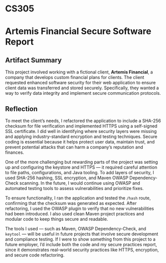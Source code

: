 # CS305

# Artemis Financial Secure Software Report

## Artifact Summary

This project involved working with a fictional client, **Artemis Financial**, a company that develops custom financial plans for clients. The client requested enhanced software security for their web application to ensure client data was transferred and stored securely. Specifically, they wanted a way to verify data integrity and implement secure communication protocols.

## Reflection

To meet the client’s needs, I refactored the application to include a SHA-256 checksum for file verification and implemented HTTPS using a self-signed SSL certificate. I did well in identifying where security layers were missing and applying industry-standard encryption and testing techniques. Secure coding is essential because it helps protect user data, maintain trust, and prevent potential attacks that can harm a company’s reputation and finances.

One of the more challenging but rewarding parts of the project was setting up and configuring the keystore and HTTPS — it required careful attention to file paths, configurations, and Java tooling. To add layers of security, I used SHA-256 hashing, SSL encryption, and Maven OWASP Dependency-Check scanning. In the future, I would continue using OWASP and automated testing tools to assess vulnerabilities and prioritize fixes.

To ensure functionality, I ran the application and tested the `/hash` route, confirming that the checksum was generated as expected. After refactoring, I used the OWASP plugin to verify that no new vulnerabilities had been introduced. I also used clean Maven project practices and modular code to keep things secure and readable.

The tools I used — such as Maven, OWASP Dependency-Check, and `keytool` — will be useful in future projects that involve secure development and compliance testing. If I were to show something from this project to a future employer, I’d include both the code and my secure practices report, since it demonstrates real-world security practices like HTTPS, encryption, and secure code refactoring.
